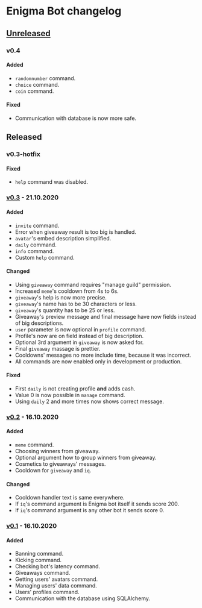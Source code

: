 # Enigma Bot changelog

## [Unreleased]

### v0.4
#### Added
- `randomnumber` command.
- `choice` command.
- `coin` command.
#### Fixed
- Communication with database is now more safe.

## Released

### v0.3-hotfix
#### Fixed
- `help` command was disabled.

### [v0.3] - 21.10.2020
#### Added
- `invite` command.
- Error when giveaway result is too big is handled.
- `avatar`'s embed description simplified.
- `daily` command.
- `info` command.
- Custom `help` command.
#### Changed
- Using `giveaway` command requires "manage guild" permission.
- Increased `meme`'s cooldown from 4s to 6s.
- `giveaway`'s help is now more precise.
- `giveaway`'s name has to be 30 characters or less.
- `giveaway`'s quantity has to be 25 or less.
- Giveaway's preview message and final message have now fields instead of big descriptions.
- `user` parameter is now optional in `profile` command.
- Profile's now are on field instead of big description.
- Optional 3rd argument in `giveaway` is now asked for.
- Final `giveaway` massage is prettier.
- Cooldowns' messages no more include time, because it was incorrect.
- All commands are now enabled only in development or production.
#### Fixed
- First `daily` is not creating profile **and** adds cash.
- Value 0 is now possible in `manage` command.
- Using `daily` 2 and more times now shows correct message.

### [v0.2] - 16.10.2020
#### Added
- `meme` command.
- Choosing winners from giveaway.
- Optional argument how to group winners from giveaway.
- Cosmetics to giveaways' messages.
- Cooldown for `giveaway` and `iq`.
#### Changed
- Cooldown handler text is same everywhere.
- If `iq`'s command argument is Enigma bot itself it sends score 200.
- If `iq`'s command argument is any other bot it sends score 0.

### [v0.1] - 16.10.2020
#### Added
- Banning command.
- Kicking command.
- Checking bot's latency command.
- Giveaways command.
- Getting users' avatars command.
- Managing users' data command.
- Users' profiles command.
- Communication with the database using SQLAlchemy.


[Unreleased]: https://github.com/AnonymousX86/Enigma-Bot/compare/deploy...master
[v0.3]: https://github.com/AnonymousX86/Enigma-Bot/releases/tag/v0.3
[v0.2]: https://github.com/AnonymousX86/Enigma-Bot/releases/tag/v0.2
[v0.1]: https://github.com/AnonymousX86/Enigma-Bot/releases/tag/v0.1

